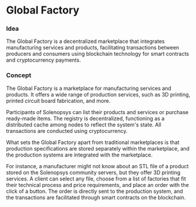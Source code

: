 # Global Factory

### Idea
The Global Factory is a decentralized marketplace that integrates manufacturing services and products, facilitating
transactions between producers and consumers using blockchain technology for smart contracts and cryptocurrency
payments.

### Concept

The Global Factory is a marketplace for manufacturing services and products. It offers a wide range of production
services, such as 3D printing, printed circuit board fabrication, and more.

Participants of Solenopsys can list their products and services or purchase ready-made items. The registry is
decentralized, functioning as a distributed cache among nodes to reflect the system's state. All transactions are
conducted using cryptocurrency.

What sets the Global Factory apart from traditional marketplaces is that production specifications are stored separately
within the marketplace, and the production systems are integrated with the marketplace.

For instance, a manufacturer might not know about an STL file of a product stored on the Solenopsys community servers,
but they offer 3D printing services. A client can select any file, choose from a list of factories that fit their
technical process and price requirements, and place an order with the click of a button. The order is directly sent to
the production system, and the transactions are facilitated through smart contracts on the blockchain.
